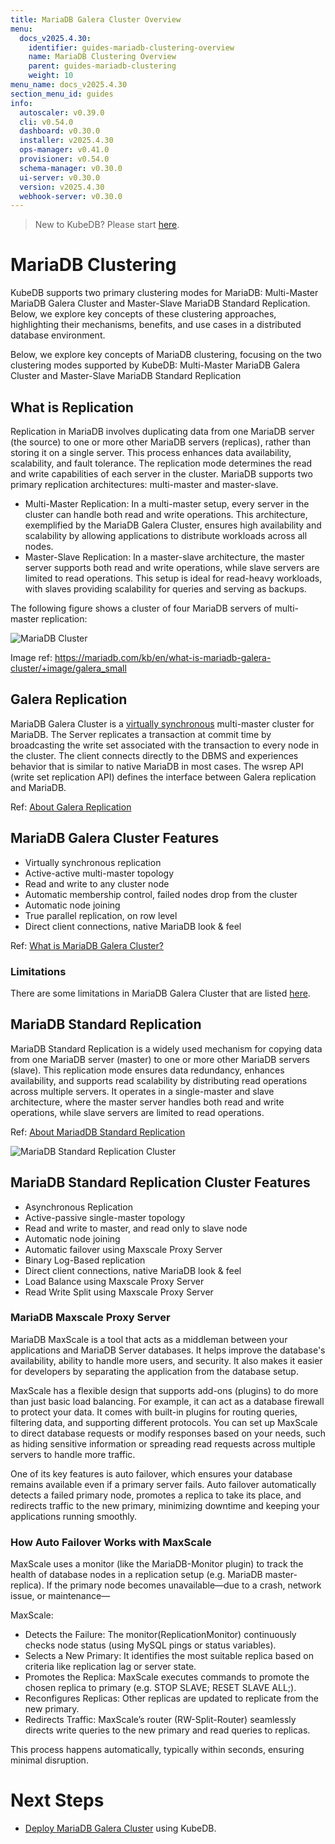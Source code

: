 ```yaml
---
title: MariaDB Galera Cluster Overview
menu:
  docs_v2025.4.30:
    identifier: guides-mariadb-clustering-overview
    name: MariaDB Clustering Overview
    parent: guides-mariadb-clustering
    weight: 10
menu_name: docs_v2025.4.30
section_menu_id: guides
info:
  autoscaler: v0.39.0
  cli: v0.54.0
  dashboard: v0.30.0
  installer: v2025.4.30
  ops-manager: v0.41.0
  provisioner: v0.54.0
  schema-manager: v0.30.0
  ui-server: v0.30.0
  version: v2025.4.30
  webhook-server: v0.30.0
---
```


> New to KubeDB? Please start [here](/docs/v2025.4.30/README).

# MariaDB Clustering

KubeDB supports two primary clustering modes for MariaDB: Multi-Master MariaDB Galera Cluster and Master-Slave MariaDB Standard Replication. Below, we explore key concepts of these clustering approaches, highlighting their mechanisms, benefits, and use cases in a distributed database environment.

Below, we explore key concepts of MariaDB clustering, focusing on the two clustering modes supported by KubeDB: Multi-Master MariaDB Galera Cluster and Master-Slave MariaDB Standard Replication

## What is Replication

Replication in MariaDB involves duplicating data from one MariaDB server (the source) to one or more other MariaDB servers (replicas), rather than storing it on a single server. This process enhances data availability, scalability, and fault tolerance. The replication mode determines the read and write capabilities of each server in the cluster. MariaDB supports two primary replication architectures: multi-master and master-slave.

- Multi-Master Replication: In a multi-master setup, every server in the cluster can handle both read and write operations. This architecture, exemplified by the MariaDB Galera Cluster, ensures high availability and scalability by allowing applications to distribute workloads across all nodes.
- Master-Slave Replication: In a master-slave architecture, the master server supports both read and write operations, while slave servers are limited to read operations. This setup is ideal for read-heavy workloads, with slaves providing scalability for queries and serving as backups.

The following figure shows a cluster of four MariaDB servers of multi-master replication:

![MariaDB Cluster](/docs/v2025.4.30/guides/mariadb/clustering/overview/images/galera_small.png)

Image ref: <https://mariadb.com/kb/en/what-is-mariadb-galera-cluster/+image/galera_small>

## Galera Replication

MariaDB Galera Cluster is a [virtually synchronous](https://mariadb.com/kb/en/about-galera-replication/#synchronous-vs-asynchronous-replication) multi-master cluster for MariaDB. The Server replicates a transaction at commit time by broadcasting the write set associated with the transaction to every node in the cluster. The client connects directly to the DBMS and experiences behavior that is similar to native MariaDB in most cases. The wsrep API (write set replication API) defines the interface between Galera replication and MariaDB.

Ref: [About Galera Replication](https://mariadb.com/kb/en/about-galera-replication/)

## MariaDB Galera Cluster Features

- Virtually synchronous replication
- Active-active multi-master topology
- Read and write to any cluster node
- Automatic membership control, failed nodes drop from the cluster
- Automatic node joining
- True parallel replication, on row level
- Direct client connections, native MariaDB look & feel

Ref: [What is MariaDB Galera Cluster?](https://mariadb.com/kb/en/what-is-mariadb-galera-cluster/#features)

### Limitations

There are some limitations in MariaDB Galera Cluster that are listed [here](https://mariadb.com/kb/en/mariadb-galera-cluster-known-limitations/).

## MariaDB Standard Replication

MariaDB Standard Replication is a widely used mechanism for copying data from one MariaDB server (master) to one or more other MariaDB servers (slave). This replication mode ensures data redundancy, enhances availability, and supports read scalability by distributing read operations across multiple servers. It operates in a single-master and slave architecture, where the master server handles both read and write operations, while slave servers are limited to read operations.

Ref: [About MariadDB Standard Replication](https://mariadb.com/kb/en/replication-overview/#standard-replication)

![MariaDB Standard Replication Cluster](/docs/v2025.4.30/guides/mariadb/clustering/overview/images/mariadb-standard-replication.png)


## MariaDB Standard Replication Cluster Features

- Asynchronous Replication
- Active-passive single-master topology
- Read and write to master, and read only to slave node
- Automatic node joining
- Automatic failover using Maxscale Proxy Server
- Binary Log-Based replication
- Direct client connections, native MariaDB look & feel
- Load Balance using Maxscale Proxy Server
- Read Write Split using Maxscale Proxy Server

### MariaDB Maxscale Proxy Server
MariaDB MaxScale is a tool that acts as a middleman between your applications and MariaDB Server databases. It helps improve the database's availability, ability to handle more users, and security. It also makes it easier for developers by separating the application from the database setup.

MaxScale has a flexible design that supports add-ons (plugins) to do more than just basic load balancing. For example, it can act as a database firewall to protect your data. It comes with built-in plugins for routing queries, filtering data, and supporting different protocols. You can set up MaxScale to direct database requests or modify responses based on your needs, such as hiding sensitive information or spreading read requests across multiple servers to handle more traffic.

One of its key features is auto failover, which ensures your database remains available even if a primary server fails. Auto failover automatically detects a failed primary node, promotes a replica to take its place, and redirects traffic to the new primary, minimizing downtime and keeping your applications running smoothly.


### How Auto Failover Works with MaxScale
MaxScale uses a monitor (like the MariaDB-Monitor plugin) to track the health of database nodes in a replication setup (e.g. MariaDB master-replica). If the primary node becomes unavailable—due to a crash, network issue, or maintenance—

MaxScale:
- Detects the Failure: The monitor(ReplicationMonitor) continuously checks node status (using MySQL pings or status variables).
- Selects a New Primary: It identifies the most suitable replica based on criteria like replication lag or server state.
- Promotes the Replica: MaxScale executes commands to promote the chosen replica to primary (e.g. STOP SLAVE; RESET SLAVE ALL;).
- Reconfigures Replicas: Other replicas are updated to replicate from the new primary.
- Redirects Traffic: MaxScale’s router (RW-Split-Router) seamlessly directs write queries to the new primary and read queries to replicas.

This process happens automatically, typically within seconds, ensuring minimal disruption.

# Next Steps 
- [Deploy MariaDB Galera Cluster](/docs/v2025.4.30/guides/mariadb/clustering/galera-cluster) using KubeDB.
